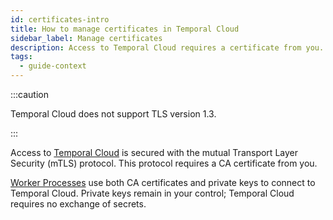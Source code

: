```yaml
---
id: certificates-intro
title: How to manage certificates in Temporal Cloud
sidebar_label: Manage certificates
description: Access to Temporal Cloud requires a certificate from you.
tags:
  - guide-context
---
```


:::caution

Temporal Cloud does not support TLS version 1.3.

:::

Access to [Temporal Cloud](https://temporal.io/cloud) is secured with the mutual Transport Layer Security (mTLS) protocol.
This protocol requires a CA certificate from you.

[Worker Processes](/workers/#worker-process) use both CA certificates and private keys to connect to Temporal Cloud. Private keys remain in your control; Temporal Cloud requires no exchange of secrets.
